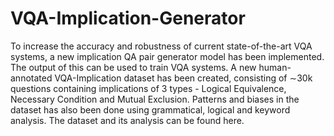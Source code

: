 # VQA-Implication-Generator
To increase the accuracy and robustness of current state-of-the-art VQA systems, a new implication QA pair generator model has been implemented. The output of this can be used to train VQA systems.
A new human-annotated VQA-Implication dataset has been created, consisting of ∼30k questions containing implications of 3 types - Logical Equivalence, Necessary Condition and Mutual Exclusion. Patterns and biases in the dataset has also been done using grammatical, logical and keyword analysis. The dataset and its analysis can be found here.
